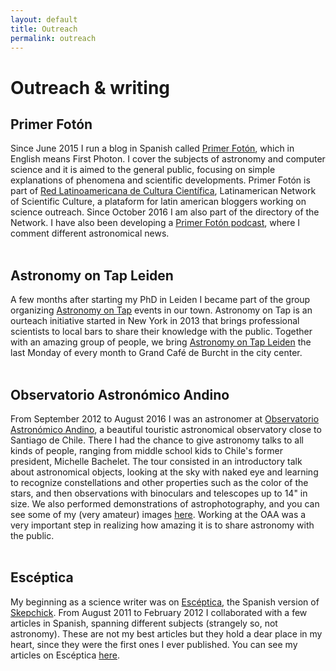 ```yaml
---
layout: default
title: Outreach
permalink: outreach
---
```


# Outreach & writing
  
## Primer Fotón
Since June 2015 I run a blog in Spanish called <a href="http://primerfoton.cl" target="_blank">Primer Fotón</a>, which in English means First Photon. I cover the subjects of astronomy and computer science and it is aimed to the general public, focusing on simple explanations of phenomena and scientific developments. Primer Fotón is part of <a href="http://redlcc.org" target="_blank">Red Latinoamericana de Cultura Científica</a>, Latinamerican Network of Scientific Culture, a plataform for latin american bloggers working on science outreach. Since October 2016 I am also part of the directory of the Network.
I have also been developing a <a href="http://us.ivoox.com/es/podcast-podcast-primer-foton_sq_f1255983_1.html" target="_blank">Primer Fotón podcast</a>, where I comment different astronomical news.
<br>
<br>

## Astronomy on Tap Leiden
A few months after starting my PhD in Leiden I became part of the group organizing <a href="http://astronomyontap.org" target="_blank">Astronomy on Tap</a> events in our town. Astronomy on Tap is an ourteach initiative started in New York in 2013 that brings professional scientists to local bars to share their knowledge with the public. Together with an amazing group of people, we bring <a href="http://astronomyontap.nl" target="_blank">Astronomy on Tap Leiden</a> the last Monday of every month to Grand Café de Burcht in the city center.
<br>
<br>

## Observatorio Astronómico Andino
From September 2012 to August 2016 I was an astronomer at <a href="http://oaa.cl" target="_blank">Observatorio Astronómico Andino</a>, a beautiful touristic astronomical observatory close to Santiago de Chile. There I had the chance to give astronomy talks to all kinds of people, ranging from middle school kids to Chile's former president, Michelle Bachelet. The tour consisted in an introductory talk about astronomical objects, looking at the sky with naked eye and learning to recognize constellations and other properties such as the color of the stars, and then observations with binoculars and telescopes up to 14" in size. We also performed demonstrations of astrophotography, and you can see some of my (very amateur) images <a href="https://www.flickr.com/photos/astrofran/sets/72157651298918207/" target="_blank">here</a>. Working at the OAA was a very important step in realizing how amazing it is to share astronomy with the public.
<br>
<br>

## Escéptica
My beginning as a science writer was on <a href="http://esceptica.org" target="_blank">Escéptica</a>, the Spanish version of <a href="http://skepchick.org" target="_blank">Skepchick</a>. From August 2011 to February 2012 I collaborated with a few articles in Spanish, spanning different subjects (strangely so, not astronomy). These are not my best articles but they hold a dear place in my heart, since they were the first ones I ever published. You can see my articles on Escéptica <a href="http://esceptica.org/author/fractalica/" target="_blank">here</a>.
